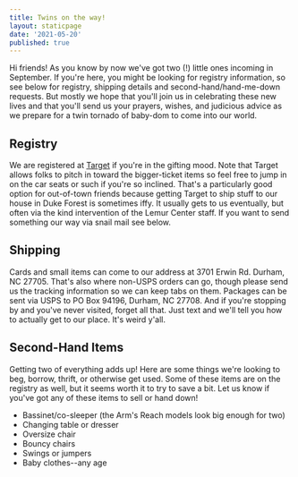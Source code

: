```yaml
---
title: Twins on the way!
layout: staticpage
date: '2021-05-20'
published: true
---
```

Hi friends! As you know by now we've got two (!) little ones incoming in September. If you're here, you might be looking for registry information, so see below for registry, shipping details and second-hand/hand-me-down requests. But mostly we hope that you'll join us in celebrating these new lives and that you'll send us your prayers, wishes, and judicious advice as we prepare for a twin tornado of baby-dom to come into our world.

## Registry

We are registered at [Target](https://www.target.com/gift-registry/giftgiver?registryId=4b43035870a14e3fb5bb9dd1fd284808&lnk=registry_custom_url) if you're in the gifting mood. Note that Target allows folks to pitch in toward the bigger-ticket items so feel free to jump in on the car seats or such if you're so inclined. That's a particularly good option for out-of-town friends because getting Target to ship stuff to our house in Duke Forest is sometimes iffy. It usually gets to us eventually, but often via the kind intervention of the Lemur Center staff. If you want to send something our way via snail mail see below.

## Shipping

Cards and small items can come to our address at 3701 Erwin Rd. Durham, NC 27705. That's also where non-USPS orders can go, though please send us the tracking information so we can keep tabs on them. Packages can be sent via USPS to PO Box 94196, Durham, NC 27708. And if you're stopping by and you've never visited, forget all that. Just text and we'll tell you how to actually get to our place. It's weird y'all.

## Second-Hand Items

Getting two of everything adds up! Here are some things we're looking to beg, borrow, thrift, or otherwise get used. Some of these items are on the registry as well, but it seems worth it to try to save a bit. Let us know if you've got any of these items to sell or hand down!

* Bassinet/co-sleeper (the Arm's Reach models look big enough for two)
* Changing table or dresser
* Oversize chair
* Bouncy chairs
* Swings or jumpers
* Baby clothes--any age
